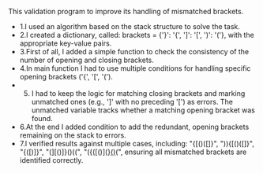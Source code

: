 This  validation program to improve its handling of mismatched brackets.
*  1.I used an algorithm based on the stack structure to solve the task. 
*  2.I created a dictionary, called: brackets = {'}': '{', ']': '[', ')': '('},  with the appropriate key-value pairs.
*  3.First of all, I added a simple function to check the consistency of the number of opening and closing brackets.
*  4.In main function I had to use multiple conditions  for handling specific opening brackets ('{', '[', '(').
*  5. I had to keep the logic for matching closing brackets and marking unmatched ones (e.g., ']' with no preceding '[') as errors. The unmatched variable tracks whether a matching opening bracket was found.
*  6.At the end I added condition to add the redundant, opening brackets remaining on the stack to errors.
*  7.I verified results against multiple cases, including: "{[()([]}", ")){[()([]}", "{([)]}", "(][()]}()((", "({([()](}[()]()(", ensuring all mismatched brackets are identified correctly.
